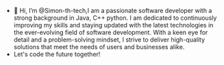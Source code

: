 - 👋 Hi, I’m @Simon-th-tech,I am a passionate software developer with a strong background in Java, C++ python. I am dedicated to continuously improving my skills and staying updated with the latest technologies in the ever-evolving field of software development. With a keen eye for detail and a problem-solving mindset, I strive to deliver high-quality solutions that meet the needs of users and businesses alike.
- Let's code the future together!

<!---
Simon-th-tech/Simon-th-tech is a ✨ special ✨ repository because its `README.md` (this file) appears on your GitHub profile.
You can click the Preview link to take a look at your changes.
--->
